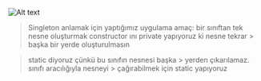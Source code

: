 ![Alt text](<WhatsApp Görsel 2023-12-06 saat 14.29.14_d49a7271.jpg>)

> Singleton anlamak için yaptığımız uygulama
> amaç: bir sınıftan tek nesne oluşturmak
> constructor ını private yapıyoruz ki nesne tekrar > başka bir yerde oluşturulmasın

> static diyoruz çünkü bu sınıfın nesnesi başka > yerden çıkarılamaz. sınıfı aracılığıyla nesneyi > çağırabilmek için static yapıyoruz
